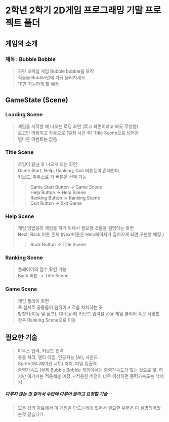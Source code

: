 2학년 2학기 2D게임 프로그래밍 기말 프로젝트 폴더
=============

## 게임의 소개
### 제목 : Bubble Bobble
> 국민 오락실 게임 Bubble bobble을 모작   
> 적들을 Bubble안에 가둬 물리치세요.     
> 1P만 가능하게 할 예정    

## GameState (Scene)
### Loading Scene 
> 게임을 시작할 때 나오는 로딩 화면 (로고 화면이라고 봐도 무방함)   
> 로고만 띄워지고 자동으로 (일정 시간 후) Title Scene으로 넘어감   
> 별다른 이벤트는 없음   
    
 ### Title Scene
> 로딩이 끝난 후 나오게 되는 화면   
> Game Start, Help, Ranking, Quit 버튼등이 존재한다.    
> 키보드, 마우스로 각 버튼을 선택 가능      
>> Game Start Button -> Game Scene    
>> Help Button -> Help Scene    
>> Ranking Button -> Ranking Scene    
>> Quit Button -> Exit Game    
    
### Help Scene
> 게임 방법등의 게임을 하기 위해서 필요한 것들을 설명하는 화면   
> Next, Back 버튼 존재 (Next버튼은 Help페이지가 길어지게 되면 구현할 예정.)  
>> Back Button -> Title Scene
    
### Ranking Scene
> 플레이어의 점수 확인 가능   
> Back 버튼 -> Title Scene   

### Game Scene
> 게임 플레이 화면   
> 즉 실제로 공룡들이 움직이고 적을 처치하는 곳   
> 방향키(이동 및 점프), Ctrl(공격) 키보드 입력을 사용
> 게임 클리어 혹은 사망할 경우 Ranking Scene으로 이동

## 필요한 기술
> 마우스 입력, 키보드 입력   
> 충돌 처리, 델타 타임, 인공지능 (AI), 사운드   
> Sprite(애니메이션 시트) 처리, 파일 입출력    
> 중력가속도 (실제 Bubble Bobble 게임에서는 중력가속도가 없는 것으로 앎. 하지만 여기서는 적용해볼 예정. <적용한 버전이 너무 이상하면 중력가속도는 삭제>)   

##### 다루지 않는 것 같아서 수업에 다루어 달라고 요청할 기술 
> 모든 강의 자료에서 이 게임을 만드는데에 있어서 필요한 부분은 다 설명되어있는것 같습니다.
